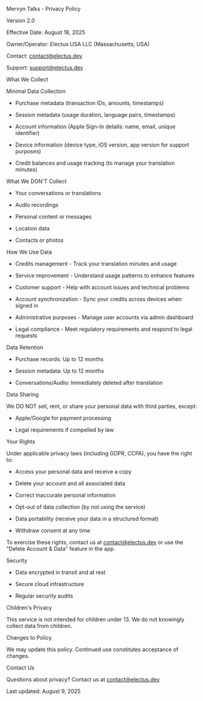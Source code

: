 Mervyn Talks - Privacy Policy

Version 2.0

Effective Date: August 18, 2025

Owner/Operator: Electus USA LLC (Massachusetts, USA)

Contact: contact@electus.dev

Support: support@electus.dev


What We Collect

Minimal Data Collection

- Purchase metadata (transaction IDs, amounts, timestamps)

- Session metadata (usage duration, language pairs, timestamps)

- Account information (Apple Sign-In details: name, email, unique identifier)

- Device information (device type, iOS version, app version for support purposes)

- Credit balances and usage tracking (to manage your translation minutes)


What We DON'T Collect

- Your conversations or translations

- Audio recordings

- Personal content or messages

- Location data

- Contacts or photos


How We Use Data

- Credits management - Track your translation minutes and usage

- Service improvement - Understand usage patterns to enhance features

- Customer support - Help with account issues and technical problems

- Account synchronization - Sync your credits across devices when signed in

- Administrative purposes - Manage user accounts via admin dashboard

- Legal compliance - Meet regulatory requirements and respond to legal requests


Data Retention

- Purchase records: Up to 12 months

- Session metadata: Up to 12 months

- Conversations/Audio: Immediately deleted after translation


Data Sharing

We DO NOT sell, rent, or share your personal data with third parties, except:

- Apple/Google for payment processing

- Legal requirements if compelled by law


Your Rights

Under applicable privacy laws (including GDPR, CCPA), you have the right to:

- Access your personal data and receive a copy

- Delete your account and all associated data

- Correct inaccurate personal information

- Opt-out of data collection (by not using the service)

- Data portability (receive your data in a structured format)

- Withdraw consent at any time

To exercise these rights, contact us at contact@electus.dev or use the "Delete Account & Data" feature in the app.


Security

- Data encrypted in transit and at rest

- Secure cloud infrastructure

- Regular security audits


Children's Privacy

This service is not intended for children under 13. We do not knowingly collect data from children.


Changes to Policy

We may update this policy. Continued use constitutes acceptance of changes.


Contact Us

Questions about privacy? Contact us at contact@electus.dev


Last updated: August 9, 2025